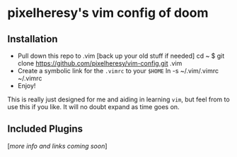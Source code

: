 pixelheresy's vim config of doom
=======================

Installation
------------

- Pull down this repo to .vim [back up your old stuff if needed]
	cd ~
	$ git clone https://github.com/pixelheresy/vim-config.git .vim
- Create a symbolic link for the `.vimrc` to your `$HOME`
	ln -s ~/.vim/.vimrc ~/.vimrc
- Enjoy!

This is really just designed for me and aiding in learning `vim`, but feel from
to use this if you like. It will no doubt expand as time goes on.

Included Plugins
---------------

[*more info and links coming soon*]

